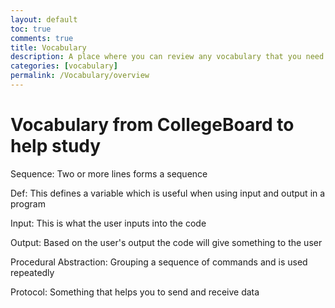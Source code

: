 ```yaml
---
layout: default
toc: true
comments: true
title: Vocabulary
description: A place where you can review any vocabulary that you need to help you prepare for a test
categories: [vocabulary]
permalink: /Vocabulary/overview
---
```


# Vocabulary from CollegeBoard to help study

Sequence: Two or more lines forms a sequence

Def: This defines a variable which is useful when using input and output in a program

Input: This is what the user inputs into the code

Output: Based on the user's output the code will give something to the user

Procedural Abstraction: Grouping a sequence of commands and is used repeatedly

Protocol: Something that helps you to send and receive data
